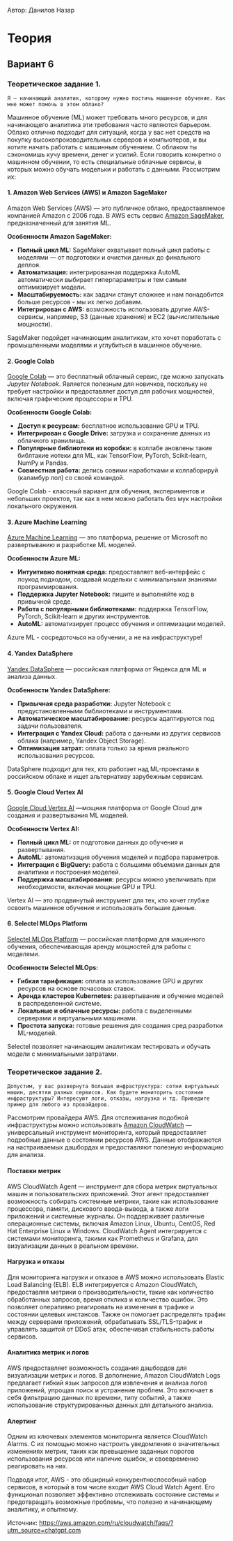 Автор: Данилов Назар

# Теория

## Вариант 6

### Теоретическое задание 1. 
```
Я – начинающий аналитик, которому нужно постичь машинное обучение. Как мне может помочь в этом облако?
```

Машинное обучение (МL) может требовать много ресурсов, и для начинающего аналитика эти требования часто являются барьером. Облако отлично подходит для ситуаций, когда у вас нет средств на покупку высокопроизводительных серверов и компьютеров, и вы хотите начать работать с машинным обучением. С облаком ты сэкономишь кучу времени, денег и усилий. Если говорить конкретно о машинном обучении, то есть специальные облачные сервисы, в которых можно обучать модельки и работать с данными. Рассмотрим их:

#### 1. Amazon Web Services (AWS) и Amazon SageMaker 
Amazon Web Services (AWS) — это публичное облако, предоставляемое компанией Amazon с 2006 года. В AWS есть сервис [Amazon SageMaker](https://aws.amazon.com/ru/sagemaker/), предназначенный для занятия ML.

**Особенности Amazon SageMaker:**  
- **Полный цикл ML:** SageMaker охватывает полный цикл работы с моделями — от подготовки и очистки данных до финального деплоя. 
- **Автоматизация:** интегрированная поддержка AutoML автоматически выбирает гиперпараметры и тем самым оптимизирует модели.  
- **Масштабируемость:** как задачи станут сложнее и нам понадобится больше ресурсов - мы их легко добавим.  
- **Интегрирован с AWS:** возможность использовать другие AWS-сервисы, например, S3 (данные хранения) и EC2 (вычислительные мощности).

SageMaker подойдет начинающим аналитикам, кто хочет поработать с промышленными моделями и углубиться в машинное обучение. 

#### 2. Google Colab  
[Google Colab](https://colab.research.google.com/) — это бесплатный облачный сервис, где можно запускать *Jupyter Notebook*. Является полезным для новичков, поскольку не требует настройки и предоставляет доступ для рабочих мощностей, включая графические процессоры и TPU.

**Особенности Google Colab:**  
- **Доступ к ресурсам:** бесплатное использование GPU и TPU.  
- **Интегрирован с Google Drive:** загрузка и сохранение данных из облачного хранилища.  
- **Популярные библиотеки из коробки:** в коллабе ановлены такие библтакие иотеки для ML, как TensorFlow, PyTorch, Scikit-learn, NumPy и Pandas.  
- **Совместная работа:** делись совими наработками и коллаборируй (каламбур лол) со своей командой.  

Google Colab - классный вариант для обучения, экспериментов и небольших проектов, так как в нем можно работать без мук настройки локального окружения.  

#### 3. Azure Machine Learning  
[Azure Machine Learning](https://azure.microsoft.com/ru-ru/products/machine-learning) — это платформа, решение от Microsoft по развертыванию и разработке ML моделей.  

**Особенности Azure ML:**  
- **Интуитивно понятная среда:** предоставляет веб-интерфейс с лоукод подходом, создавай модельки с минимальными знаниями программирования.
- **Поддержка Jupyter Notebook:** пишите и выполняйте код в привычной среде.  
- **Работа с популярными библиотеками:** поддержка TensorFlow, PyTorch, Scikit-learn и других инструментов.  
- **AutoML:** автоматизирует процесс обучения и оптимизации моделей.

Azure ML - сосредоточься на обучении, а не на инфраструктуре!

#### 4. Yandex DataSphere  
[Yandex DataSphere](https://yandex.cloud/ru/services/datasphere) — российская платформа от Яндекса для ML и анализа данных.  

**Особенности Yandex DataSphere:**  
- **Привычная среда разработки:** Jupyter Notebook с предустановленными библиотеками и инструментами.  
- **Автоматическое масштабирование:** ресурсы адаптируются под задачи пользователя.  
- **Интеграция с Yandex Cloud:** работа с данными из других сервисов облака (например, Yandex Object Storage).  
- **Оптимизация затрат:** оплата только за время реального использования ресурсов.  

DataSphere подходит для тех, кто работает над ML-проектами в российском облаке и ищет альтернативу зарубежным сервисам.

#### 5. Google Cloud Vertex AI  
[Google Cloud Vertex AI](https://cloud.google.com/vertex-ai) —мощная  платформа от Google Cloud для создания и развертывания ML моделей.  

**Особенности Vertex AI:**  
- **Полный цикл ML:** от подготовки данных до обучения и развертывания.  
- **AutoML:** автоматизация обучения моделей и подбора параметров.  
- **Интеграция с BigQuery:** работа с большими объемами данных для аналитики и построения моделей.  
- **Поддержка масштабирования:** ресурсы можно увеличивать при необходимости, включая мощные GPU и TPU.  

Vertex AI — это продвинутый инструмент для тех, кто хочет глубже освоить машинное обучение и использовать большие данные.

#### 6. Selectel MLOps Platform  
[Selectel MLOps Platform](https://selectel.ru/services/cloud/mlops/) — российская платформа для машинного обучения, обеспечивающая аренду мощностей для работы с моделями.  

**Особенности Selectel MLOps:**  
- **Гибкая тарификация:** оплата за использование GPU и других ресурсов на основе почасовых ставок.  
- **Аренда кластеров Kubernetes:** развертывание и обучение моделей в распределенной системе.  
- **Локальные и облачные ресурсы:** работа с выделенными серверами и виртуальными машинами.  
- **Простота запуска:** готовые решения для создания сред разработки ML-моделей.  

Selectel позволяет начинающим аналитикам тестировать и обучать модели с минимальными затратами.

### Теоретическое задание 2. 
```
Допустим, у вас развернута большая инфраструктура: сотни виртуальных машин, десятки разных сервисов. Как будете мониторить состояние инфраструктуры? Интересуют логи, отказы, нагрузка и тд. Приведите пример для любого из провайдеров.
```

Рассмотрим провайдера AWS. Для отслеживания подобной инфраструктуры можно использовать [Amazon CloudWatch](https://aws.amazon.com/de/cloudwatch/) — универсальный инструмент мониторинга, который предоставляет подробные данные о состоянии ресурсов AWS. Данные отображаются на настраиваемых дашбордах и предоставляют полезную информацию для анализа.

#### Поставки метрик
AWS CloudWatch Agent — инструмент для сбора метрик виртуальных машин и пользовательских приложений. Этот агент предоставляет возможность собирать системные метрики, такие как использование процессора, памяти, дискового ввода-вывода, а также логи приложений и системные журналы. Он поддерживает различные операционные системы, включая Amazon Linux, Ubuntu, CentOS, Red Hat Enterprise Linux и Windows. CloudWatch Agent интегрируется с системами мониторинга, такими как Prometheus и Grafana, для визуализации данных в реальном времени.

#### Нагрузка и отказы
Для мониторинга нагрузки и отказов в AWS можно использовать Elastic Load Balancing (ELB). ELB интегрируется с Amazon CloudWatch, предоставляя метрики о производительности, такие как количество обработанных запросов, время отклика и количество ошибок. Это позволяет оперативно реагировать на изменения в трафике и состоянии целевых инстансов. Также он помогает распределять трафик между серверами приложений, обрабатывать SSL/TLS-трафик и управлять защитой от DDoS атак, обеспечивая стабильность работы сервисов.

#### Аналитика метрик и логов
AWS предоставляет возможность создания дашбордов для визуализации метрик и логов. В дополнение, Amazon CloudWatch Logs предлагает гибкий язык запросов для извлечения и анализа логов приложений, упрощая поиск и устранение проблем. Это включает в себя фильтрацию данных по времени, типу событий, а также использование структурированных данных для детального анализа.

#### Алертинг
Одним из ключевых элементов мониторинга является CloudWatch Alarms. С их помощью можно настроить уведомления о значительных изменениях метрик, таких как превышение заданных порогов использования ресурсов или наличие ошибок, и своевременно реагировать на них.

Подводя итог, AWS - это обширный конкурентноспособный набор сервисов, в который в том числе входит AWS Cloud Watch Agent. Его функционал позволяет эффективно отслеживать состояние системы и предотвращать возможные проблемы, что полезно и начинающему аналитику, и опытному.

Источник: https://aws.amazon.com/ru/cloudwatch/faqs/?utm_source=chatgpt.com
